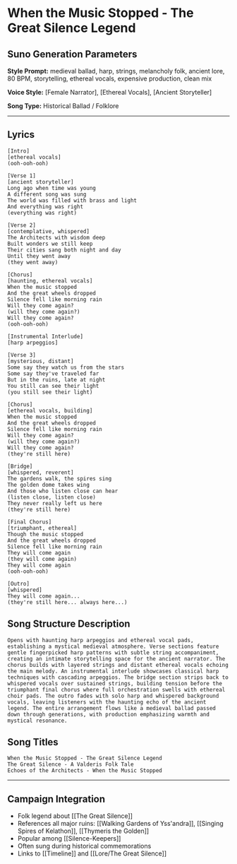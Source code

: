 # When the Music Stopped - The Great Silence Legend

## Suno Generation Parameters

**Style Prompt:** medieval ballad, harp, strings, melancholy folk, ancient lore, 80 BPM, storytelling, ethereal vocals, expensive production, clean mix

**Voice Style:** [Female Narrator], [Ethereal Vocals], [Ancient Storyteller]

**Song Type:** Historical Ballad / Folklore

---

## Lyrics

```lyrics
[Intro]
[ethereal vocals]
(ooh-ooh-ooh)

[Verse 1]
[ancient storyteller]
Long ago when time was young
A different song was sung
The world was filled with brass and light
And everything was right
(everything was right)

[Verse 2]
[contemplative, whispered]
The Architects with wisdom deep
Built wonders we still keep
Their cities sang both night and day
Until they went away
(they went away)

[Chorus]
[haunting, ethereal vocals]
When the music stopped
And the great wheels dropped
Silence fell like morning rain
Will they come again?
(will they come again?)
Will they come again?
(ooh-ooh-ooh)

[Instrumental Interlude]
[harp arpeggios]

[Verse 3]
[mysterious, distant]
Some say they watch us from the stars
Some say they've traveled far
But in the ruins, late at night
You still can see their light
(you still see their light)

[Chorus]
[ethereal vocals, building]
When the music stopped
And the great wheels dropped
Silence fell like morning rain
Will they come again?
(will they come again?)
Will they come again?
(they're still here)

[Bridge]
[whispered, reverent]
The gardens walk, the spires sing
The golden dome takes wing
And those who listen close can hear
(listen close, listen close)
They never really left us here
(they're still here)

[Final Chorus]
[triumphant, ethereal]
Though the music stopped
And the great wheels dropped
Silence fell like morning rain
They will come again
(they will come again)
They will come again
(ooh-ooh-ooh)

[Outro]
[whispered]
They will come again...
(they're still here... always here...)
```

## Song Structure Description

```
Opens with haunting harp arpeggios and ethereal vocal pads, establishing a mystical medieval atmosphere. Verse sections feature gentle fingerpicked harp patterns with subtle string accompaniment, creating an intimate storytelling space for the ancient narrator. The chorus builds with layered strings and distant ethereal vocals echoing the main melody. An instrumental interlude showcases classical harp techniques with cascading arpeggios. The bridge section strips back to whispered vocals over sustained strings, building tension before the triumphant final chorus where full orchestration swells with ethereal choir pads. The outro fades with solo harp and whispered background vocals, leaving listeners with the haunting echo of the ancient legend. The entire arrangement flows like a medieval ballad passed down through generations, with production emphasizing warmth and mystical resonance.
```

## Song Titles

```
When the Music Stopped - The Great Silence Legend
The Great Silence - A Valderis Folk Tale
Echoes of the Architects - When the Music Stopped
```

---

## Campaign Integration
- Folk legend about [[The Great Silence]]
- References all major ruins: [[Walking Gardens of Yss'andra]], [[Singing Spires of Kelathon]], [[Thymeris the Golden]]
- Popular among [[Silence-Keepers]]
- Often sung during historical commemorations
- Links to [[Timeline]] and [[Lore/The Great Silence]]